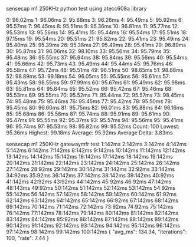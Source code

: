 sensecap m1 250KHz python test using atecc608a library


0: 96.02ms
1: 96.06ms
2: 95.68ms
3: 96.26ms
4: 95.49ms
5: 95.92ms
6: 95.57ms
7: 96.45ms
8: 95.51ms
9: 95.36ms
10: 96.81ms
11: 95.77ms
12: 95.53ms
13: 95.56ms
14: 95.41ms
15: 95.44ms
16: 95.54ms
17: 95.51ms
18: 97.15ms
19: 95.54ms
20: 95.51ms
21: 95.82ms
22: 95.41ms
23: 95.49ms
24: 95.40ms
25: 95.39ms
26: 95.38ms
27: 95.49ms
28: 95.41ms
29: 96.89ms
30: 95.87ms
31: 96.06ms
32: 98.10ms
33: 95.56ms
34: 95.79ms
35: 95.48ms
36: 95.55ms
37: 95.94ms
38: 95.84ms
39: 95.56ms
40: 95.54ms
41: 95.66ms
42: 95.73ms
43: 95.49ms
44: 95.44ms
45: 95.76ms
46: 95.58ms
47: 95.72ms
48: 95.51ms
49: 96.51ms
50: 98.65ms
51: 98.88ms
52: 98.89ms
53: 99.18ms
54: 96.05ms
55: 95.55ms
56: 95.61ms
57: 95.43ms
58: 98.55ms
59: 97.99ms
60: 95.67ms
61: 95.49ms
62: 95.98ms
63: 95.81ms
64: 95.64ms
65: 95.52ms
66: 95.42ms
67: 95.46ms
68: 95.53ms
69: 95.55ms
70: 95.52ms
71: 95.44ms
72: 95.57ms
73: 98.45ms
74: 95.48ms
75: 95.46ms
76: 95.45ms
77: 95.42ms
78: 95.50ms
79: 95.45ms
80: 96.60ms
81: 95.75ms
82: 96.01ms
83: 95.88ms
84: 96.16ms
85: 95.68ms
86: 95.56ms
87: 95.74ms
88: 95.91ms
89: 95.61ms
90: 95.47ms
91: 95.55ms
92: 95.37ms
93: 95.57ms
94: 95.56ms
95: 95.41ms
96: 95.74ms
97: 95.53ms
98: 95.82ms
99: 95.52ms
Count: 100
Lowest: 95.36ms
Highest: 99.18ms
Average: 95.92ms
Average Delta: 3.83ms

sensecap m1 250KHz gatewaymfr test 
1:142ms
2:142ms
3:142ms
4:142ms
5:142ms
6:142ms
7:142ms
8:142ms
9:142ms
10:142ms
11:142ms
12:142ms
13:142ms
14:142ms
15:142ms
16:142ms
17:142ms
18:142ms
19:142ms
20:142ms
21:142ms
22:142ms
23:142ms
24:142ms
25:142ms
26:142ms
27:142ms
28:92ms
29:142ms
30:142ms
31:142ms
32:92ms
33:142ms
34:92ms
35:92ms
36:142ms
37:142ms
38:142ms
39:142ms
40:92ms
41:142ms
42:92ms
43:92ms
44:142ms
45:92ms
46:92ms
47:142ms
48:143ms
49:92ms
50:142ms
51:142ms
52:142ms
53:142ms
54:92ms
55:142ms
56:142ms
57:142ms
58:142ms
59:142ms
60:142ms
61:92ms
62:142ms
63:142ms
64:142ms
65:142ms
66:92ms
67:142ms
68:142ms
69:142ms
70:142ms
71:142ms
72:142ms
73:92ms
74:92ms
75:142ms
76:142ms
77:142ms
78:142ms
79:142ms
80:142ms
81:142ms
82:142ms
83:142ms
84:142ms
85:92ms
86:142ms
87:142ms
88:142ms
89:142ms
90:142ms
91:142ms
92:142ms
93:142ms
94:142ms
95:142ms
96:142ms
97:142ms
98:142ms
99:142ms
100:142ms
{
  "avg_ms": 134.34,
  "iterations": 100,
  "rate": 7.44
}